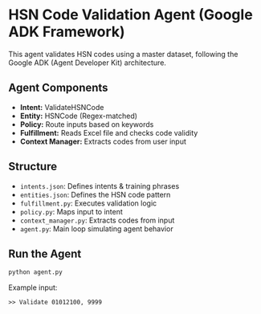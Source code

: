 #  HSN Code Validation Agent (Google ADK Framework)

This agent validates HSN codes using a master dataset, following the Google ADK (Agent Developer Kit) architecture.

##  Agent Components

- **Intent:** ValidateHSNCode
- **Entity:** HSNCode (Regex-matched)
- **Policy:** Route inputs based on keywords
- **Fulfillment:** Reads Excel file and checks code validity
- **Context Manager:** Extracts codes from user input

##  Structure
- `intents.json`: Defines intents & training phrases
- `entities.json`: Defines the HSN code pattern
- `fulfillment.py`: Executes validation logic
- `policy.py`: Maps input to intent
- `context_manager.py`: Extracts codes from input
- `agent.py`: Main loop simulating agent behavior

##  Run the Agent
```bash
python agent.py
```

Example input:
```
>> Validate 01012100, 9999
```


